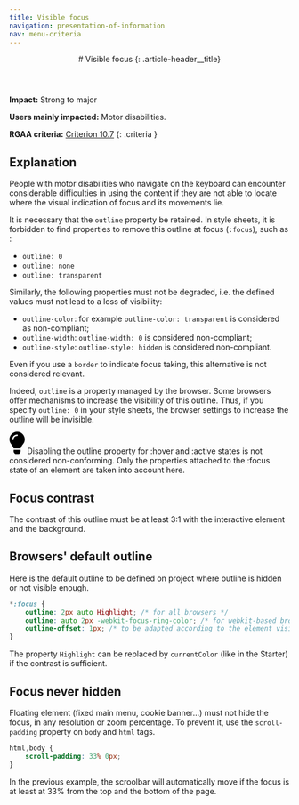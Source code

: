 ```yaml
---
title: Visible focus
navigation: presentation-of-information
nav: menu-criteria
---
```


<header>
# Visible focus
{: .article-header__title}
</header>

**Impact:** Strong to major

**Users mainly impacted:** Motor disabilities.

**RGAA criteria:** [Criterion 10.7](https://www.numerique.gouv.fr/publications/rgaa-accessibilite/methode-rgaa/criteres/#crit-10-7)
{: .criteria }

## Explanation

People with motor disabilities who navigate on the keyboard can encounter considerable difficulties in using the content if they are not able to locate where the visual indication of focus and its movements lie.

It is necessary that the `outline` property be retained. In style sheets, it is forbidden to find properties to remove this outline at focus (`:focus`), such as :

* `outline: 0`
* `outline: none`
* `outline: transparent`

Similarly, the following properties must not be degraded, i.e. the defined values must not lead to a loss of visibility:

* `outline-color`: for example `outline-color: transparent` is considered as non-compliant;
* `outline-width`: `outline-width: 0` is considered non-compliant;
* `outline-style`: `outline-style: hidden` is considered non-compliant.

Even if you use a `border` to indicate focus taking, this alternative is not considered relevant.

Indeed, `outline` is a property managed by the browser. Some browsers offer mechanisms to increase the visibility of this outline. Thus, if you specify `outline: 0` in your style sheets, the browser settings to increase the outline will be invisible.

<div class="tip">
<svg role="img" aria-label="Note" xmlns="http://www.w3.org/2000/svg" viewBox="0 0 352 512" width="28" height="40"><title>Note</title><path d="M96.06 454.35c.01 6.29 1.87 12.45 5.36 17.69l17.09 25.69a31.99 31.99 0 0 0 26.64 14.28h61.71a31.99 31.99 0 0 0 26.64-14.28l17.09-25.69a31.989 31.989 0 0 0 5.36-17.69l.04-38.35H96.01l.05 38.35zM0 176c0 44.37 16.45 84.85 43.56 115.78 16.52 18.85 42.36 58.23 52.21 91.45.04.26.07.52.11.78h160.24c.04-.26.07-.51.11-.78 9.85-33.22 35.69-72.6 52.21-91.45C335.55 260.85 352 220.37 352 176 352 78.61 272.91-.3 175.45 0 73.44.31 0 82.97 0 176zm176-80c-44.11 0-80 35.89-80 80 0 8.84-7.16 16-16 16s-16-7.16-16-16c0-61.76 50.24-112 112-112 8.84 0 16 7.16 16 16s-7.16 16-16 16z"/></svg>
Disabling the outline property for :hover and :active states is not considered non-conforming. Only the properties attached to the :focus state of an element are taken into account here.
</div>

## Focus contrast

The contrast of this outline must be at least 3:1 with the interactive element and the background.

## Browsers' default outline

Here is the default outline to be defined on project where outline is hidden or not visible enough.

```css
*:focus {
    outline: 2px auto Highlight; /* for all browsers */
    outline: auto 2px -webkit-focus-ring-color; /* for webkit-based browsers */
    outline-offset: 1px; /* to be adapted according to the element visibility */
}
```

The property `Highlight` can be replaced by `currentColor` (like in the Starter) if the contrast is sufficient.

## Focus never hidden

Floating element (fixed main menu, cookie banner...) must not hide the focus, in any resolution or zoom percentage.
To prevent it, use the `scroll-padding` property on `body` and `html` tags.

```css
html,body {
    scroll-padding: 33% 0px;
}
```

In the previous example, the scroolbar will automatically move if the focus is at least at 33% from the top and the bottom of the page.
